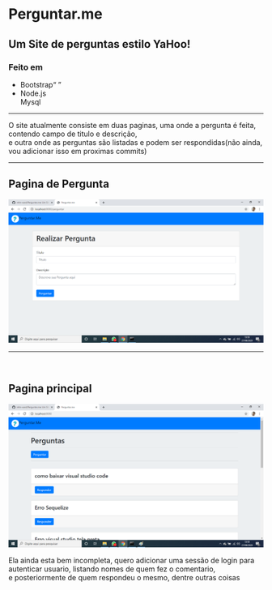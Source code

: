 <h1> Perguntar.me</h1>
<h2>Um Site de perguntas estilo YaHoo!</h2>
<h3>Feito em</h3>
<ul>
<li>Bootstrap<q>
<li>Node.js</li>
</li>Mysql</li>
</ul>
<hr>
<p>O site atualmente consiste em duas paginas, uma onde a pergunta é feita, contendo campo de titulo e descrição,<br>
e outra onde as perguntas são listadas e podem ser respondidas(não ainda, vou adicionar isso em proximas commits)</p>
<hr>

<h2>Pagina de Pergunta</h2>
<img src="readme/pergunta.png" alt="Pagina de Pergunta">
<br>
<hr>
<br>
<h2>Pagina principal</h2>
<img src="readme/principal.png" alt="Pagina principal">

<p>Ela ainda esta bem incompleta, quero adicionar uma sessão de login para autenticar usuario, listando nomes de quem fez o comentario,<br>
e posteriormente de quem respondeu o mesmo, dentre outras coisas</p>
